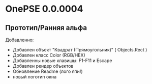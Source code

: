 # OnePSE 0.0.0004
## Прототип/Ранняя альфа

Добавленно:
- Добавлен объект "Квадрат (Прямоугольник)" ( Objects.Rect )
- Добавлен класс Color (RGB/HEX)
- Добавленны новые клавишы: F1-F11 и Escape
- Добавлен рендер объектов
- Обновление Readme (лого япи!)
- новый логотип окна
